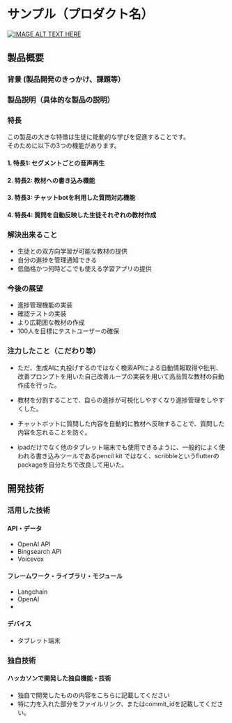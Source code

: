 # サンプル（プロダクト名）

[![IMAGE ALT TEXT HERE](https://jphacks.com/wp-content/uploads/2024/07/JPHACKS2024_ogp.jpg)](https://www.youtube.com/watch?v=DZXUkEj-CSI)

## 製品概要
### 背景 (製品開発のきっかけ、課題等）

### 製品説明（具体的な製品の説明）
### 特長
この製品の大きな特徴は生徒に能動的な学びを促進することです。  
そのために以下の3つの機能があります。
#### 1. 特長1: セグメントごとの音声再生
#### 2. 特長2: 教材への書き込み機能
#### 3. 特長3: チャットbotを利用した質問対応機能
#### 4. 特長4: 質問を自動反映した生徒それぞれの教材作成

### 解決出来ること
* 生徒との双方向学習が可能な教材の提供
* 自分の進捗を管理通知できる
* 低価格かつ何時どこでも使える学習アプリの提供
### 今後の展望
* 進捗管理機能の実装
* 確認テストの実装
* より広範囲な教材の作成
* 100人を目標にテストユーザーの確保
### 注力したこと（こだわり等）
* ただ、生成AIに丸投げするのではなく検索APIによる自動情報取得や批判、改善プロンプトを用いた自己改善ループの実装を用いて高品質な教材の自動作成を行った。  
  
* 教材を分割することで、自らの進捗が可視化しやすくなり進捗管理をしやすくした。
  
* チャットボットに質問した内容を自動的に教材へ反映することで、質問した内容を忘れることを防ぐ。
  
* ipadだけでなく他のタブレット端末でも使用できるように、一般的によく使われる書き込みツールであるpencil kit ではなく、scribbleというflutterのpackageを自分たちで改良して用いた。

## 開発技術
### 活用した技術
#### API・データ
* OpenAI API
* Bingsearch API
* Voicevox

#### フレームワーク・ライブラリ・モジュール
* Langchain
* OpenAI
* 

#### デバイス
* タブレット端末

### 独自技術
#### ハッカソンで開発した独自機能・技術
* 独自で開発したものの内容をこちらに記載してください
* 特に力を入れた部分をファイルリンク、またはcommit_idを記載してください。
